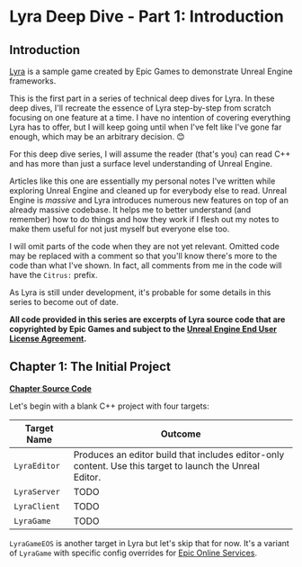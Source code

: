 # Lyra Deep Dive - Part 1: Introduction

## Introduction
[Lyra](https://docs.unrealengine.com/5.1/en-US/lyra-sample-game-in-unreal-engine/) is a sample game created by Epic Games to demonstrate Unreal Engine frameworks.

This is the first part in a series of technical deep dives for Lyra. In these deep dives, I'll recreate the essence of Lyra step-by-step from scratch focusing on one feature at a time. I have no intention of 
covering everything Lyra has to offer, but I will keep going until when I've felt like I've gone far enough, which may be an arbitrary decision. 😊

For this deep dive series, I will assume the reader (that's you) can read C++ and has more than just a surface level understanding of Unreal Engine.

Articles like this one are essentially my personal notes I've written while exploring Unreal Engine and cleaned up for everybody else to read. Unreal Engine is *massive* and Lyra introduces numerous new features on top of an already massive codebase. It helps me to better understand (and remember) how to do things and how they work if I flesh out my notes to make them useful for not just myself but everyone else too.

I will omit parts of the code when they are not yet relevant. Omitted code may be replaced with a comment so that you'll know there's more to the code than what I've shown. In fact, all comments from me in the code will have the `Citrus:` prefix.

As Lyra is still under development, it's probable for some details in this series to become out of date.

**All code provided in this series are excerpts of Lyra source code that are copyrighted by Epic Games and subject to the 
[Unreal Engine End User License Agreement](https://www.unrealengine.com/en-US/eula/unreal).**

## Chapter 1: The Initial Project
**[Chapter Source Code](https://github.com/the-unrealist/lyra-deep-dive)**

Let's begin with a blank C++ project with four targets:

|Target Name|Outcome|
|-----------|-------|
|`LyraEditor`|Produces an editor build that includes editor-only content. Use this target to launch the Unreal Editor.|
|`LyraServer`|TODO|
|`LyraClient`|TODO|
|`LyraGame`|TODO|

`LyraGameEOS` is another target in Lyra but let's skip that for now. It's a variant of `LyraGame` with specific config overrides for [Epic Online Services](https://dev.epicgames.com/en-US/services).
